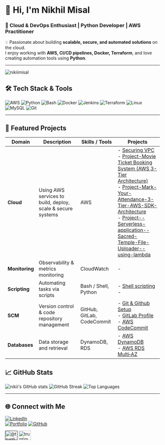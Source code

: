 
# 👋 Hi, I'm Nikhil Misal

### 🚀 Cloud & DevOps Enthusiast | Python Developer | AWS Practitioner



💡 Passionate about building **scalable, secure, and automated solutions** on the cloud.  
I enjoy working with **AWS, CI/CD pipelines, Docker, Terraform**, and love creating automation tools using **Python**.

---
<p align="left"> <img src="https://komarev.com/ghpvc/?username=nikiimisal&label=Profile%20views&color=0e75b6&style=flat" alt="nikiimisal" /> </p>

## 🛠️ Tech Stack & Tools

![AWS](https://img.shields.io/badge/AWS-%23FF9900.svg?style=for-the-badge&logo=amazon-aws&logoColor=white)
![Python](https://img.shields.io/badge/Python-%233776AB.svg?style=for-the-badge&logo=python&logoColor=white)
![Bash](https://img.shields.io/badge/Bash-%23121011.svg?style=for-the-badge&logo=gnu-bash&logoColor=white)
![Docker](https://img.shields.io/badge/Docker-%230db7ed.svg?style=for-the-badge&logo=docker&logoColor=white)
![Jenkins](https://img.shields.io/badge/Jenkins-%23D24939.svg?style=for-the-badge&logo=jenkins&logoColor=white)
![Terraform](https://img.shields.io/badge/Terraform-%235835CC.svg?style=for-the-badge&logo=terraform&logoColor=white)
![Linux](https://img.shields.io/badge/Linux-%23FCC624.svg?style=for-the-badge&logo=linux&logoColor=black)
![MySQL](https://img.shields.io/badge/MySQL-%2300f.svg?style=for-the-badge&logo=mysql&logoColor=white)
![Git](https://img.shields.io/badge/Git-%23F05033.svg?style=for-the-badge&logo=git&logoColor=white)

---

## 📂 Featured Projects



| Domain                       | Description                                                   | Skills / Tools                    | Projects                                                                                                                                                        |
|------------------------------|---------------------------------------------------------------|------------------------------------|-------------------------------------------------------------------------------------------------------------------------------------------------------------------|
| **Cloud**                    | Using AWS services to build, deploy, scale & secure systems   | AWS                                | - [Securing VPC](https://github.com/nikiimisal/3-tier_Architecture_Related/blob/main/VPC.md) <br> - [Project-Movie Ticket Booking System (AWS 3-Tier Architecture)](https://github.com/nikiimisal/Project--Movie-Ticket-Booking-System-AWS-3-Tier-Architecture-/blob/main/Movie%20Ticket%20Booking%20System%20(AWS%203-Tier%20Architecture).md) <br> - [Project-Mark-Your-Attendance-3-Tier-AWS-SDK-Architecture](https://github.com/nikiimisal/Project-Mark-Your-Attendance-3-Tier-AWS-SDK-Architecture/blob/main/README.md) <br> - [Project--Serverless-application--Sacred-Temple-File-Uploader--using-lambda](https://github.com/nikiimisal/project--Serverless-application--Sacred-Temple-File-Uploader--using-lambda) <br>|
| **Monitoring**               | Observability & metrics monitoring                            | CloudWatch                          | -                                                                                                                                        |
| **Scripting**                | Automating tasks via scripts                                  | Bash / Shell, Python                | - [Shell scripting]() <br> -                                                           |
| **SCM**                       | Version control & code repository management                  | GitHub, GitLab, CodeCommit          | - [Git & Github Setup](https://github.com/nikiimisal/Git-Github/tree/main) <br>- [GitLab Profile](https://gitlab.com/nikiimisal) <br> - [ AWS CodeCommit]()                   |
| **Databases**                | Data storage and retrieval                                     | DynamoDB, RDS                       | - [AWS DynamoDB](https://github.com/nikiimisal/DynamoDB-and-RDS/blob/main/AWS%20DynamoDB.md) <br> - [AWS RDS Multi‑AZ](https://github.com/nikiimisal/DynamoDB-and-RDS/blob/main/AWS%20RDS%20Multi-AZ.md) |



## 📈 GitHub Stats

![nikii's GitHub stats](https://github-readme-stats.vercel.app/api?username=nikiimisal&show_icons=true&theme=tokyonight)
![GitHub Streak](https://streak-stats.demolab.com?user=nikiimisal&theme=tokyonight)
![Top Languages](https://github-readme-stats.vercel.app/api/top-langs/?username=nikiimisal&layout=compact&theme=tokyonight)

---

## 🌐 Connect with Me

[![LinkedIn](https://img.shields.io/badge/LinkedIn-%230077B5.svg?style=for-the-badge&logo=linkedin&logoColor=white)](https://www.linkedin.com/in/nikhilmisal/)<br>
[![Portfolio](https://img.shields.io/badge/Portfolio-%23000000.svg?style=for-the-badge&logo=react&logoColor=white)]()
[![GitHub](https://img.shields.io/badge/GitHub-%23121011.svg?style=for-the-badge&logo=github&logoColor=white)](https://github.com/nikiimisal)


<a href="" target="blank"><img align="center" src="https://raw.githubusercontent.com/rahuldkjain/github-profile-readme-generator/master/src/images/icons/Social/twitter.svg" alt="@truptimane9" height="30" width="40" /></a>
<a href="https://www.leetcode.com/" target="blank"><img align="center" src="https://raw.githubusercontent.com/rahuldkjain/github-profile-readme-generator/master/src/images/icons/Social/leet-code.svg" alt="truptimane" height="30" width="40" /></a>
</p>

